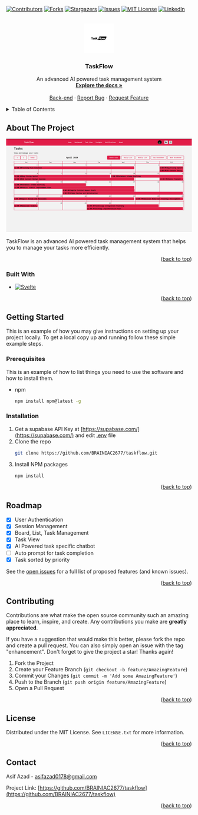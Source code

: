 <!-- Improved compatibility of back to top link: See: https://github.com/othneildrew/Best-README-Template/pull/73 -->
<a name="readme-top"></a>
<!--
*** Thanks for checking out the Best-README-Template. If you have a suggestion
*** that would make this better, please fork the repo and create a pull request
*** or simply open an issue with the tag "enhancement".
*** Don't forget to give the project a star!
*** Thanks again! Now go create something AMAZING! :D
-->



<!-- PROJECT SHIELDS -->
<!--
*** I'm using markdown "reference style" links for readability.
*** Reference links are enclosed in brackets [ ] instead of parentheses ( ).
*** See the bottom of this document for the declaration of the reference variables
*** for contributors-url, forks-url, etc. This is an optional, concise syntax you may use.
*** https://www.markdownguide.org/basic-syntax/#reference-style-links
-->
[![Contributors][contributors-shield]][contributors-url]
[![Forks][forks-shield]][forks-url]
[![Stargazers][stars-shield]][stars-url]
[![Issues][issues-shield]][issues-url]
[![MIT License][license-shield]][license-url]
[![LinkedIn][linkedin-shield]][linkedin-url]



<!-- PROJECT LOGO -->
<br />
<div align="center">
  <a href="https://github.com/BRAINIAC2677/taskflow">
    <img src="assets/logo.png" alt="Logo" width="80" height="80">
  </a>

<h3 align="center">TaskFlow</h3>

  <p align="center">
    An advanced AI powered task management system
    <br />
    <a href="https://github.com/BRAINIAC2677/taskflow"><strong>Explore the docs »</strong></a>
    <br />
    <br />
    <a href="https://github.com/BRAINIAC2677/taskflow_express_api">Back-end</a>
    ·
    <a href="https://github.com/BRAINIAC2677/taskflow/issues/new?labels=bug&template=bug-report---.md">Report Bug</a>
    ·
    <a href="https://github.com/BRAINIAC2677/taskflow/issues/new?labels=enhancement&template=feature-request---.md">Request Feature</a>
  </p>
</div>



<!-- TABLE OF CONTENTS -->
<details>
  <summary>Table of Contents</summary>
  <ol>
    <li>
      <a href="#about-the-project">About The Project</a>
      <ul>
        <li><a href="#built-with">Built With</a></li>
      </ul>
    </li>
    <li>
      <a href="#getting-started">Getting Started</a>
      <ul>
        <li><a href="#prerequisites">Prerequisites</a></li>
        <li><a href="#installation">Installation</a></li>
      </ul>
    </li>
    <li><a href="#roadmap">Roadmap</a></li>
    <li><a href="#contributing">Contributing</a></li>
    <li><a href="#license">License</a></li>
    <li><a href="#contact">Contact</a></li>
  </ol>
</details>



<!-- ABOUT THE PROJECT -->
## About The Project

[![taskview page][product-screenshot]](/assets/taskview-showcase.png)

TaskFlow is an advanced AI powered task management system that helps you to manage your tasks more efficiently. 


<p align="right">(<a href="#readme-top">back to top</a>)</p>



### Built With

* [![Svelte][Svelte.dev]][Svelte-url]

<p align="right">(<a href="#readme-top">back to top</a>)</p>



<!-- GETTING STARTED -->
## Getting Started

This is an example of how you may give instructions on setting up your project locally.
To get a local copy up and running follow these simple example steps.

### Prerequisites

This is an example of how to list things you need to use the software and how to install them.
* npm
  ```sh
  npm install npm@latest -g
  ```

### Installation

1. Get a supabase API Key at [https://supabase.com/](https://supabase.com/) and edit [.env](.env) file
2. Clone the repo
   ```sh
   git clone https://github.com/BRAINIAC2677/taskflow.git
   ```
3. Install NPM packages
   ```sh
   npm install
   ```
<p align="right">(<a href="#readme-top">back to top</a>)</p>



<!-- ROADMAP -->
## Roadmap

- [x] User Authentication
- [x] Session Management
- [x] Board, List, Task Management
- [x] Task View
- [x] AI Powered task specific chatbot
- [ ] Auto prompt for task completion
- [x] Task sorted by priority

See the [open issues](https://github.com/BRAINIAC2677/taskflow/issues) for a full list of proposed features (and known issues).

<p align="right">(<a href="#readme-top">back to top</a>)</p>



<!-- CONTRIBUTING -->
## Contributing

Contributions are what make the open source community such an amazing place to learn, inspire, and create. Any contributions you make are **greatly appreciated**.

If you have a suggestion that would make this better, please fork the repo and create a pull request. You can also simply open an issue with the tag "enhancement".
Don't forget to give the project a star! Thanks again!

1. Fork the Project
2. Create your Feature Branch (`git checkout -b feature/AmazingFeature`)
3. Commit your Changes (`git commit -m 'Add some AmazingFeature'`)
4. Push to the Branch (`git push origin feature/AmazingFeature`)
5. Open a Pull Request

<p align="right">(<a href="#readme-top">back to top</a>)</p>



<!-- LICENSE -->
## License

Distributed under the MIT License. See `LICENSE.txt` for more information.

<p align="right">(<a href="#readme-top">back to top</a>)</p>



<!-- CONTACT -->
## Contact

Asif Azad - asifazad0178@gmail.com
<br>

Project Link: [https://github.com/BRAINIAC2677/taskflow](https://github.com/BRAINIAC2677/taskflow)

<p align="right">(<a href="#readme-top">back to top</a>)</p>



<!-- MARKDOWN LINKS & IMAGES -->
<!-- https://www.markdownguide.org/basic-syntax/#reference-style-links -->
[contributors-shield]: https://img.shields.io/github/contributors/BRAINIAC2677/taskflow.svg?style=for-the-badge
[contributors-url]: https://github.com/BRAINIAC2677/taskflow/graphs/contributors
[forks-shield]: https://img.shields.io/github/forks/BRAINIAC2677/taskflow.svg?style=for-the-badge
[forks-url]: https://github.com/BRAINIAC2677/taskflow/network/members
[stars-shield]: https://img.shields.io/github/stars/BRAINIAC2677/taskflow.svg?style=for-the-badge
[stars-url]: https://github.com/BRAINIAC2677/taskflow/stargazers
[issues-shield]: https://img.shields.io/github/issues/BRAINIAC2677/taskflow.svg?style=for-the-badge
[issues-url]: https://github.com/BRAINIAC2677/taskflow/issues
[license-shield]: https://img.shields.io/github/license/BRAINIAC2677/taskflow.svg?style=for-the-badge
[license-url]: https://github.com/BRAINIAC2677/taskflow/blob/master/LICENSE.txt
[linkedin-shield]: https://img.shields.io/badge/-LinkedIn-black.svg?style=for-the-badge&logo=linkedin&colorB=555
[linkedin-url]: https://linkedin.com/in/asifazad2677
[product-screenshot]: assets/taskview-showcase.png
[Next.js]: https://img.shields.io/badge/next.js-000000?style=for-the-badge&logo=nextdotjs&logoColor=white
[Next-url]: https://nextjs.org/
[React.js]: https://img.shields.io/badge/React-20232A?style=for-the-badge&logo=react&logoColor=61DAFB
[React-url]: https://reactjs.org/
[Vue.js]: https://img.shields.io/badge/Vue.js-35495E?style=for-the-badge&logo=vuedotjs&logoColor=4FC08D
[Vue-url]: https://vuejs.org/
[Angular.io]: https://img.shields.io/badge/Angular-DD0031?style=for-the-badge&logo=angular&logoColor=white
[Angular-url]: https://angular.io/
[Svelte.dev]: https://img.shields.io/badge/Svelte-4A4A55?style=for-the-badge&logo=svelte&logoColor=FF3E00
[Svelte-url]: https://svelte.dev/
[Laravel.com]: https://img.shields.io/badge/Laravel-FF2D20?style=for-the-badge&logo=laravel&logoColor=white
[Laravel-url]: https://laravel.com
[Bootstrap.com]: https://img.shields.io/badge/Bootstrap-563D7C?style=for-the-badge&logo=bootstrap&logoColor=white
[Bootstrap-url]: https://getbootstrap.com
[JQuery.com]: https://img.shields.io/badge/jQuery-0769AD?style=for-the-badge&logo=jquery&logoColor=white
[JQuery-url]: https://jquery.com 